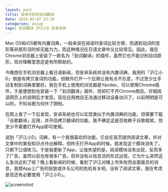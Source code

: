 ```yaml
---
layout: post
title: 安卓手机的划词翻译
date: 2019-03-07 23:10
categories: essay
tags: 划词翻译 沪江小D 安卓系统
---
```


Mac OS和iOS都有内置词典，一般来说在阅读时查词比较方便，但遇到动词的变形等非原形词时却无能为力，而这种情况在日语文章中又比较常见。因此，我在Chrome浏览器上安装了一款名为「划词翻译」的插件，虽然它也不能识别动词原形，但对理解意思还是有所帮助的。

今晚想在手机浏览器上看日语新闻，但安卓系统并没有内置词典，我用的「沪江小D」倒是有拷贝查词的功能，但额外打开一个应用让我有点不乐意，不过至少比手动复制到词典里要好。我在手机上使用的浏览器是Yandex，可以使用Chrome插件，于是便想到也安装一下「划词翻译」插件，但却打不开Chrome商店。仔细阅读网页上的说明后才发现，现在应用商店无法通过移动设备访问了，以前明明是可以的，不知谷歌为何作了限制。

在网上查了一下后发现，安卓系统也可以实现类似于内置词典的功能，但需要下载「谷歌翻译」应用，并开启拷贝翻译的功能，我不确定这是否依赖于谷歌框架，但至少不需要打开App即可使用。

说到「沪江小D」词典，有一个我很喜欢的功能，它会在首页提供阅读文章，并对文章中的某些知识点作出解释。但昨天打开App的时候，我发现这个模块消失了，只剩下口语练习。于是我更新了App，让我失望的是，阅读模块没有出现，反而多了广告，虽然以前也有很多广告，但并没有以信息流的形式出现，它为什么突然这么急功近利了呢？晚上看新闻的时候，看到了沪江对赌上市失败而全面裁员的消息，我想App上广告的投放或许与公司的危机有关吧。没有了阅读文章，我在考虑是否还有必要使用「沪江小D」。

![screenshot](https://i.imgur.com/qyeBAvy.png)